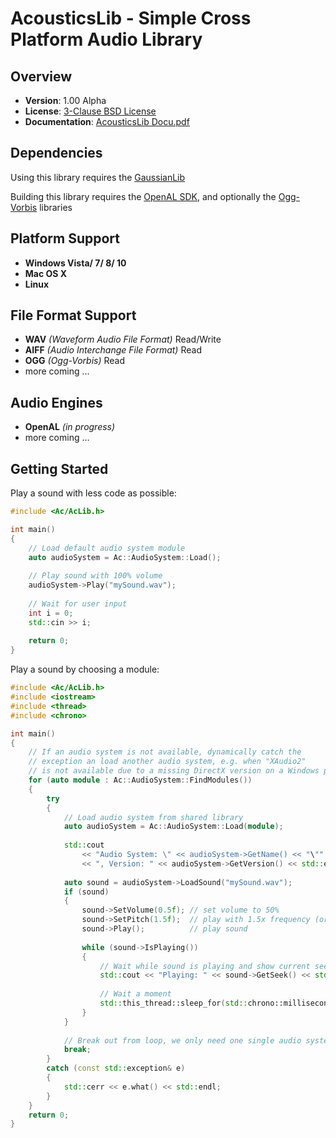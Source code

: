 AcousticsLib - Simple Cross Platform Audio Library
==================================================

Overview
-------

* **Version**: 1.00 Alpha
* **License**: [3-Clause BSD License](https://github.com/LukasBanana/AcousticsLib/blob/master/LICENSE.txt)
* **Documentation**: [AcousticsLib Docu.pdf](https://github.com/LukasBanana/AcousticsLib/blob/master/docu/AcousticsLib%20Docu.pdf)


Dependencies
------------

Using this library requires the [GaussianLib](https://github.com/LukasBanana/GaussianLib)

Building this library requires the [OpenAL SDK](http://openal.org/), and optionally the [Ogg-Vorbis](http://www.vorbis.com/) libraries


Platform Support
----------------

* **Windows Vista/ 7/ 8/ 10**
* **Mac OS X**
* **Linux**


File Format Support
----------------

* **WAV** *(Waveform Audio File Format)* Read/Write
* **AIFF** *(Audio Interchange File Format)* Read
* **OGG** *(Ogg-Vorbis)* Read
* more coming ...


Audio Engines
-------------

* **OpenAL** *(in progress)*
* more coming ...


Getting Started
---------------

Play a sound with less code as possible:

```cpp
#include <Ac/AcLib.h>

int main()
{
	// Load default audio system module
	auto audioSystem = Ac::AudioSystem::Load();
	
	// Play sound with 100% volume
	audioSystem->Play("mySound.wav");
	
	// Wait for user input
	int i = 0;
	std::cin >> i;
	
	return 0;
}
```

Play a sound by choosing a module:

```cpp
#include <Ac/AcLib.h>
#include <iostream>
#include <thread>
#include <chrono>

int main()
{
	// If an audio system is not available, dynamically catch the
	// exception an load another audio system, e.g. when "XAudio2"
	// is not available due to a missing DirectX version on a Windows platform.
	for (auto module : Ac::AudioSystem::FindModules())
	{
		try
		{
            // Load audio system from shared library
            auto audioSystem = Ac::AudioSystem::Load(module);
			
			std::cout
				<< "Audio System: \" << audioSystem->GetName() << "\""
				<< ", Version: " << audioSystem->GetVersion() << std::endl;
			
			auto sound = audioSystem->LoadSound("mySound.wav");
			if (sound)
			{
				sound->SetVolume(0.5f); // set volume to 50%
				sound->SetPitch(1.5f);  // play with 1.5x frequency (or speed)
				sound->Play();          // play sound
				
				while (sound->IsPlaying())
				{
					// Wait while sound is playing and show current seek position
					std::cout << "Playing: " << sound->GetSeek() << std::end;
					
					// Wait a moment
					std::this_thread::sleep_for(std::chrono::milliseconds(100));
				}
			}
			
			// Break out from loop, we only need one single audio system
			break;
		}
		catch (const std::exception& e)
		{
			std::cerr << e.what() << std::endl;
		}
	}
	return 0;
}
```


